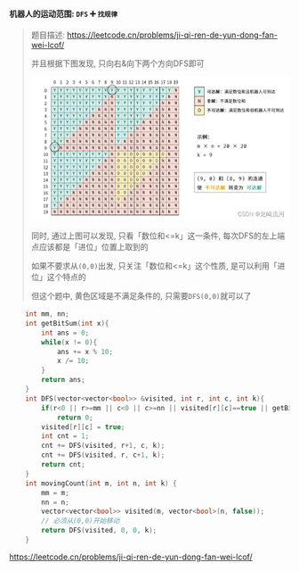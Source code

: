 #### 机器人的运动范围: `DFS` ➕ `找规律`

> 题目描述: https://leetcode.cn/problems/ji-qi-ren-de-yun-dong-fan-wei-lcof/
>
> 并且根据下图发现, 只向右&向下两个方向DFS即可
> 
> ![机器人的运动范围](/appendix/%E6%9C%BA%E5%99%A8%E4%BA%BA%E7%9A%84%E8%BF%90%E5%8A%A8%E8%8C%83%E5%9B%B4.png)
>
> 同时, 通过上图可以发现, 只看「数位和<=k」这一条件, 每次DFS的左上端点应该都是「进位」位置上取到的
> 
> 如果不要求从`(0,0)`出发, 只关注「数位和<=k」这个性质, 是可以利用「进位」这个特点的
>
> 但这个题中, 黄色区域是不满足条件的, 只需要`DFS(0,0)`就可以了

```CPP
    int mm, nn;
    int getBitSum(int x){
        int ans = 0;
        while(x != 0){
            ans += x % 10;
            x /= 10;
        }
        return ans;
    }
    int DFS(vector<vector<bool>> &visited, int r, int c, int k){
        if(r<0 || r>=mm || c<0 || c>=nn || visited[r][c]==true || getBitSum(r) + getBitSum(c)>k)
            return 0;
        visited[r][c] = true;
        int cnt = 1;
        cnt += DFS(visited, r+1, c, k);
        cnt += DFS(visited, r, c+1, k);
        return cnt;
    }
    int movingCount(int m, int n, int k) {
        mm = m;
        nn = n;
        vector<vector<bool>> visited(m, vector<bool>(n, false));
        // 必须从(0,0)开始移动
        return DFS(visited, 0, 0, k);
    }
```

https://leetcode.cn/problems/ji-qi-ren-de-yun-dong-fan-wei-lcof/